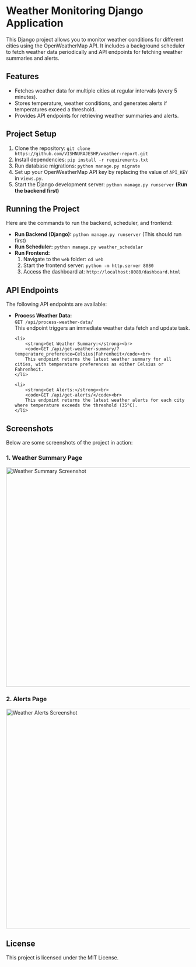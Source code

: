 <!DOCTYPE html>
<html lang="en">
<head>
    <meta charset="UTF-8">
    <meta name="viewport" content="width=device-width, initial-scale=1.0">
    <title>README - Weather App</title>
</head>
<body>

<h1>Weather Monitoring Django Application</h1>

<p>This Django project allows you to monitor weather conditions for different cities using the OpenWeatherMap API. It includes a background scheduler to fetch weather data periodically and API endpoints for fetching weather summaries and alerts.</p>

<h2>Features</h2>
<ul>
    <li>Fetches weather data for multiple cities at regular intervals (every 5 minutes).</li>
    <li>Stores temperature, weather conditions, and generates alerts if temperatures exceed a threshold.</li>
    <li>Provides API endpoints for retrieving weather summaries and alerts.</li>
</ul>

<h2>Project Setup</h2>
<ol>
    <li>Clone the repository: <code>git clone https://github.com/VISHNURAJESHP/weather-report.git</code></li>
    <li>Install dependencies: <code>pip install -r requirements.txt</code></li>
    <li>Run database migrations: <code>python manage.py migrate</code></li>
    <li>Set up your OpenWeatherMap API key by replacing the value of <code>API_KEY</code> in <code>views.py</code>.</li>
    <li>Start the Django development server: <code>python manage.py runserver</code> <strong>(Run the backend first)</strong></li>
</ol>

<h2>Running the Project</h2>
<p>Here are the commands to run the backend, scheduler, and frontend:</p>

<ul>
    <li><strong>Run Backend (Django):</strong> <code>python manage.py runserver</code> (This should run first)</li>
    <li><strong>Run Scheduler:</strong> <code>python manage.py weather_schedular</code></li>
    <li><strong>Run Frontend:</strong> 
        <ol>
            <li>Navigate to the <code>web</code> folder: <code>cd web</code></li>
            <li>Start the frontend server: <code>python -m http.server 8080</code></li>
            <li>Access the dashboard at: <code>http://localhost:8080/dashboard.html</code></li>
        </ol>
    </li>
</ul>

<h2>API Endpoints</h2>
<p>The following API endpoints are available:</p>

<ul>
    <li>
        <strong>Process Weather Data:</strong><br>
        <code>GET /api/process-weather-data/</code><br>
        This endpoint triggers an immediate weather data fetch and update task.
    </li>

    <li>
        <strong>Get Weather Summary:</strong><br>
        <code>GET /api/get-weather-summary/?temperature_preference=Celsius|Fahrenheit</code><br>
        This endpoint returns the latest weather summary for all cities, with temperature preferences as either Celsius or Fahrenheit.
    </li>

    <li>
        <strong>Get Alerts:</strong><br>
        <code>GET /api/get-alerts/</code><br>
        This endpoint returns the latest weather alerts for each city where temperature exceeds the threshold (35°C).
    </li>
</ul>

<h2>Screenshots</h2>
<p>Below are some screenshots of the project in action:</p>

<h3>1. Weather Summary Page</h3>
<img src="C:\Users\Vishnu P\OneDrive\Desktop\weather\weather-report\weather_report\images\Screenshot (123).png" alt="Weather Summary Screenshot" width="600">

<h3>2. Alerts Page</h3>
<img src="C:\Users\Vishnu P\OneDrive\Desktop\weather\weather-report\weather_report\images\Screenshot (124).png" alt="Weather Alerts Screenshot" width="600">

<h2>License</h2>
<p>This project is licensed under the MIT License.</p>

</body>
</html>
